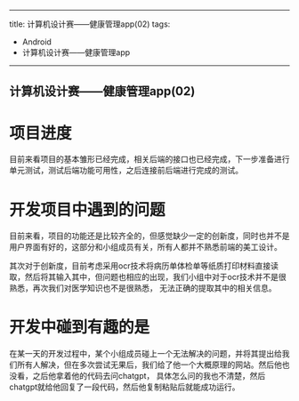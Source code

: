 
---
title: 计算机设计赛——健康管理app(02)
tags: 
  - Android
  - 计算机设计赛——健康管理app
---


## 计算机设计赛——健康管理app(02)


# 项目进度

目前来看项目的基本雏形已经完成，相关后端的接口也已经完成，下一步准备进行单元测试，测试后端功能可用性，之后连接前后端进行完成的测试。

# 开发项目中遇到的问题

目前来看，项目的功能还是比较齐全的，但感觉缺少一定的创新度，同时也并不是用户界面有好的，这部分和小组成员有关，所有人都并不熟悉前端的美工设计。

其次对于创新度，目前考虑采用ocr技术将病历单体检单等纸质打印材料直接读取，然后将其输入其中，但问题也相应的出现，我们小组中对于ocr技术并不是很熟悉，再次我们对医学知识也不是很熟悉，
无法正确的提取其中的相关信息。

# 开发中碰到有趣的是

在某一天的开发过程中，某个小组成员碰上一个无法解决的问题，并将其提出给我们所有人解决，但在多次尝试无果后，我们给了他一个大概原理的网站。然后他也没看，之后他拿着他的代码去问chatgpt，
具体怎么问的我也不清楚，然后chatgpt就给他回复了一段代码，然后他复制粘贴后就能成功运行。
